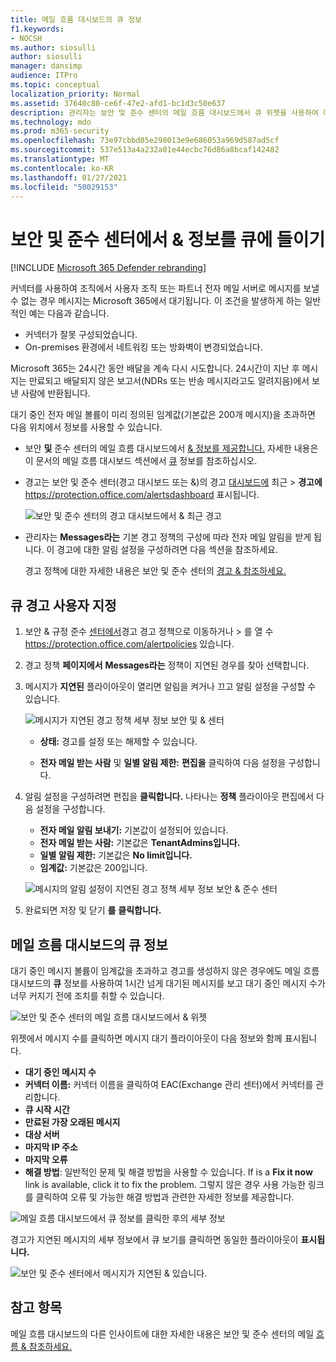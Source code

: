 ```yaml
---
title: 메일 흐름 대시보드의 큐 정보
f1.keywords:
- NOCSH
ms.author: siosulli
author: siosulli
manager: dansimp
audience: ITPro
ms.topic: conceptual
localization_priority: Normal
ms.assetid: 37640c80-ce6f-47e2-afd1-bc1d3c50e637
description: 관리자는 보안 및 준수 센터의 메일 흐름 대시보드에서 큐 위젯을 사용하여 아웃바운드 커넥터를 통해 해당 & 또는 파트너 조직으로의 메일 흐름의 실패를 모니터링하는 방법을 배울 수 있습니다.
ms.technology: mdo
ms.prod: m365-security
ms.openlocfilehash: 73e97cbbd05e298013e9e686053a969d587ad5cf
ms.sourcegitcommit: 537e513a4a232a01e44ecbc76d86a8bcaf142482
ms.translationtype: MT
ms.contentlocale: ko-KR
ms.lasthandoff: 01/27/2021
ms.locfileid: "50029153"
---
```

# <a name="queues-insight-in-the-security--compliance-center"></a>보안 및 준수 센터에서 & 정보를 큐에 들이기

[!INCLUDE [Microsoft 365 Defender rebranding](../includes/microsoft-defender-for-office.md)]


커넥터를 사용하여 조직에서 사용자 조직 또는 파트너 전자 메일 서버로 메시지를 보낼 수 없는 경우 메시지는 Microsoft 365에서 대기됩니다. 이 조건을 발생하게 하는 일반적인 예는 다음과 같습니다.

- 커넥터가 잘못 구성되었습니다.
- On-premises 환경에서 네트워킹 또는 방화벽이 변경되었습니다.

Microsoft 365는 24시간 동안 배달을 계속 다시 시도합니다. 24시간이 지난 후 메시지는 만료되고 배달되지 않은 보고서(NDRs 또는 반송 메시지라고도 알려지음)에서 보낸 사람에 반환됩니다.

대기 중인 전자 메일 볼륨이 미리 정의된 임계값(기본값은 200개 메시지)을 초과하면 다음 위치에서 정보를 사용할 수 있습니다.

- 보안 **및** 준수 [](mail-flow-insights-v2.md) 센터의 메일 흐름 대시보드에서 [& 정보를 제공합니다.](https://protection.office.com) 자세한 내용은 이 문서의 메일 흐름 대시보드 섹션에서 [큐](#queues-insight-in-the-mail-flow-dashboard) 정보를 참조하십시오.

- 경고는 보안  및 준수 센터(경고 대시보드 또는 &)의 경고 [대시보드에](https://protection.office.com) 최근 \> **경고에** <https://protection.office.com/alertsdashboard> 표시됩니다.

  ![보안 및 준수 센터의 경고 대시보드에서 & 최근 경고](../../media/mfi-queued-messages-alert.png)

- 관리자는 **Messages라는** 기본 경고 정책의 구성에 따라 전자 메일 알림을 받게 됩니다. 이 경고에 대한 알림 설정을 구성하려면 다음 섹션을 참조하세요.

  경고 정책에 대한 자세한 내용은 보안 및 준수 센터의 [경고 & 참조하세요.](../../compliance/alert-policies.md)

## <a name="customize-queue-alerts"></a>큐 경고 사용자 지정

1. 보안 & 규정 준수 [센터에서](https://protection.office.com)경고  경고 정책으로 이동하거나 \>  를 열 수 <https://protection.office.com/alertpolicies> 있습니다.

2. 경고 정책 **페이지에서** **Messages라는** 정책이 지연된 경우를 찾아 선택합니다.

3. 메시지가 **지연된** 플라이아웃이 열리면 알림을 켜거나 끄고 알림 설정을 구성할 수 있습니다.

   ![메시지가 지연된 경고 정책 세부 정보 보안 및 & 센터](../../media/mfi-queued-messages-alert-policy.png)

   - **상태:** 경고를 설정 또는 해제할 수 있습니다.

   - **전자 메일 받는 사람** 및 **일별 알림 제한:** **편집을** 클릭하여 다음 설정을 구성합니다.

4. 알림 설정을 구성하려면 편집을 **클릭합니다.** 나타나는 **정책** 플라이아웃 편집에서 다음 설정을 구성합니다.

   - **전자 메일 알림 보내기:** 기본값이 설정되어 있습니다.
   - **전자 메일 받는 사람:** 기본값은 **TenantAdmins입니다.**
   - **일별 알림 제한:** 기본값은 **No limit입니다.**
   - **임계값:** 기본값은 200입니다.

   ![메시지의 알림 설정이 지연된 경고 정책 세부 정보 보안 & 준수 센터](../../media/mfi-queued-messages-alert-policy-notification-settings.png)

5. 완료되면 저장 및 닫기 **를** **클릭합니다.**

## <a name="queues-insight-in-the-mail-flow-dashboard"></a>메일 흐름 대시보드의 큐 정보

대기 중인 메시지 볼륨이 임계값을 초과하고 경고를 생성하지 않은 경우에도 메일 흐름 대시보드의 **큐** 정보를 사용하여 1시간 넘게 대기된 메시지를 보고 대기 중인 메시지 수가 너무 커지기 전에 조치를 취할 수 있습니다. [](mail-flow-insights-v2.md)

![보안 및 준수 센터의 메일 흐름 대시보드에서 & 위젯](../../media/mfi-queues-widget.png)

위젯에서 메시지 수를 클릭하면 메시지 대기  플라이아웃이 다음 정보와 함께 표시됩니다.

- **대기 중인 메시지 수**
- **커넥터 이름:** 커넥터 이름을 클릭하여 EAC(Exchange 관리 센터)에서 커넥터를 관리합니다.
- **큐 시작 시간**
- **만료된 가장 오래된 메시지**
- **대상 서버**
- **마지막 IP 주소**
- **마지막 오류**
- **해결 방법**: 일반적인 문제 및 해결 방법을 사용할 수 있습니다. If is a **Fix it now** link is available, click it to fix the problem. 그렇지 않은 경우 사용 가능한 링크를 클릭하여 오류 및 가능한 해결 방법과 관련한 자세한 정보를 제공합니다.

![메일 흐름 대시보드에서 큐 정보를 클릭한 후의 세부 정보](../../media/mfi-queues-details.png)

경고가 지연된 메시지의  세부 정보에서 큐 보기를 클릭하면 동일한 플라이아웃이 **표시됩니다.**

![보안 및 준수 센터에서 메시지가 지연된 & 있습니다.](../../media/mfi-queued-messages-alert-details.png)

## <a name="see-also"></a>참고 항목

메일 흐름 대시보드의 다른 인사이트에 대한 자세한 내용은 보안 및 준수 센터의 메일 [흐름 & 참조하세요.](mail-flow-insights-v2.md)
